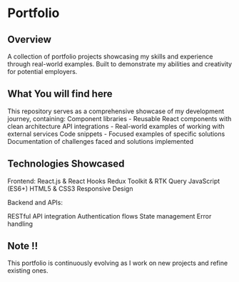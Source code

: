 # Portfolio

## Overview

A collection of portfolio projects showcasing my skills and experience through real-world examples. Built to demonstrate my abilities and creativity for potential employers.

## What You will find here

This repository serves as a comprehensive showcase of my development journey, containing:
Component libraries - Reusable React components with clean architecture
API integrations - Real-world examples of working with external services
Code snippets - Focused examples of specific solutions
Documentation of challenges faced and solutions implemented

## Technologies Showcased

Frontend:
React.js & React Hooks
Redux Toolkit & RTK Query
JavaScript (ES6+)
HTML5 & CSS3
Responsive Design

Backend and APIs:

RESTful API integration
Authentication flows
State management
Error handling

## Note !!

This portfolio is continuously evolving as I work on new projects and refine existing ones.
